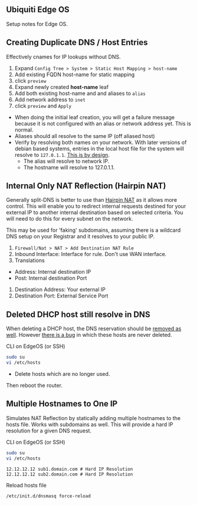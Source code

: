 Ubiquiti Edge OS
----------------
Setup notes for Edge OS.

Creating Duplicate DNS / Host Entries
-------------------------------------
Effectively cnames for IP lookups without DNS.

1. Expand `Config Tree > System > Static Host Mapping > host-name`
1. Add existing FQDN host-name for static mapping
1. click `preview`
1. Expand newly created **host-name** leaf
1. Add both existing host-name and and aliases to `alias`
1. Add network address to `inet`
1. click `preview` and `Apply`

* When doing the initial leaf creation, you will get a failure message because
  it is not configured with an alias or network address yet. This is normal.
* Aliases should all resolve to the same IP (off aliased host)
* Verify by resolving both names on your network. With later versions of debian
  based systems, entries in the local host file for the system will resolve to
  `127.0.1.1`. [This is by design][2].
   * The alias will resolve to network IP.
   * The hostname will resolve to 127.0.1.1.

Internal Only NAT Reflection (Hairpin NAT)
------------------------------------------
Generally split-DNS is better to use than [Hairpin NAT][3] as it allows more
control. This will enable you to redirect internal requests destined for your
external IP to another internal destination based on selected criteria. You will
need to do this for every subnet on the network.

This may be used for 'faking' subdomains, assuming there is a wildcard DNS setup
on your Registrar and it resolves to your public IP.

1. `Firewall/Nat > NAT > Add Destination NAT Rule`
1. Inbound Interface: Interface for rule. Don't use WAN interface.
1. Translations
  * Address: Internal destination IP
  * Post: Internal destination Port
1. Destination Address: Your external IP
1. Destination Port: External Service Port

Deleted DHCP host still resolve in DNS
--------------------------------------
When deleting a DHCP host, the DNS reservation should be [removed as well][4].
However [there is a bug][5] in which these hosts are never deleted.

CLI on EdgeOS (or SSH)
```bash
sudo su
vi /etc/hosts
```
* Delete hosts which are no longer used.

Then reboot the router.

Multiple Hostnames to One IP
----------------------------
Simulates NAT Reflection by statically adding multiple hostnames to the hosts
file. Works with subdomains as well. This will provide a hard IP resolution for
a given DNS request.

CLI on EdgeOS (or SSH)
```bash
sudo su
vi /etc/hosts
```

```hosts
12.12.12.12 sub1.domain.com # Hard IP Resolution
12.12.12.12 sub2.domain.com # Hard IP Resolution
```

Reload hosts file
```bash
/etc/init.d/dnsmasq force-reload
```

[1]: https://community.ubnt.com/t5/EdgeRouter/Create-DNS-enteries/td-p/468375
[2]: https://bugs.debian.org/cgi-bin/bugreport.cgi?bug=316099
[3]: https://help.ubnt.com/hc/en-us/articles/204952134-EdgeRouter-Hairpin-NAT
[4]: https://community.ubnt.com/t5/EdgeRouter/DNS-resolution-of-local-hosts/m-p/1386378/highlight/true#M83801
[5]: https://community.ubnt.com/t5/EdgeRouter/hostfile-update-enable-doesn-t-clear-expired-leases/td-p/969389